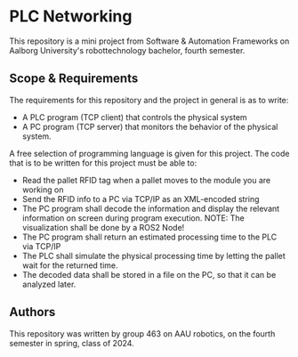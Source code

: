 # PLC Networking
This repository is a mini project from Software & Automation Frameworks on Aalborg University's robottechnology bachelor, fourth semester.

## Scope & Requirements
The requirements for this repository and the project in general is as to write:
- A PLC program (TCP client) that controls the physical system
- A PC program (TCP server) that monitors the behavior of the physical system.

A free selection of programming language is given for this project.
The code that is to be written for this project must be able to:

- Read the pallet RFID tag when a pallet moves to the module you are working on
- Send the RFID info to a PC via TCP/IP as an XML-encoded string
- The PC program shall decode the information and display the relevant information on
screen during program execution. NOTE: The visualization shall be done by a ROS2 Node!
- The PC program shall return an estimated processing time to the PLC via TCP/IP
- The PLC shall simulate the physical processing time by letting the pallet wait for the
returned time.
- The decoded data shall be stored in a file on the PC, so that it can be analyzed later.

## Authors
This repository was written by group 463 on AAU robotics, on the fourth semester in spring, class of 2024.
